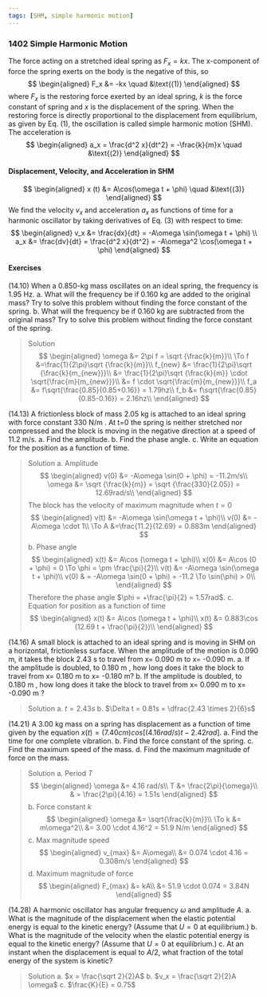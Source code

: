 ```yaml
---
tags: [SHM, simple harmonic motion]
---
```


### 1402 Simple Harmonic Motion
The force acting on a stretched ideal spring as $F_x = kx$. The x-component of force the spring exerts on the body is the negative of this, so
$$
\begin{aligned}
F_x &= -kx \quad &\text{(1)}
\end{aligned}
$$
where $F_x$ is the restoring force exerted by an ideal spring, $k$ is the force constant of spring and $x$ is the displacement of the spring.
When the restoring force is directly proportional to the displacement from
equilibrium, as given by Eq. (1), the oscillation is called simple harmonic
motion (SHM). The acceleration is
$$
\begin{aligned}
a_x = \frac{d^2 x}{dt^2} = -\frac{k}{m}x \quad &\text{(2)}
\end{aligned}
$$

#### Displacement, Velocity, and Acceleration in SHM
$$
\begin{aligned}
x (t) &= A\cos(\omega t + \phi)  \quad &\text{(3)}
\end{aligned}
$$
We find the velocity $v_x$ and acceleration $a_x$ as functions of time for a harmonic oscillator by taking derivatives of Eq. (3) with respect to time:
$$
\begin{aligned}
v_x &= \frac{dx}{dt} = -A\omega \sin(\omega t + \phi) \\
a_x &= \frac{dv}{dt} = \frac{d^2 x}{dt^2} = -A\omega^2 \cos(\omega t + \phi)
\end{aligned}
$$

#### Exercises
(14.10) When a 0.850-kg mass oscillates on an ideal spring, the frequency is 1.95 Hz.
a. What will the frequency be if 0.160 kg are added to the original mass? Try to solve this problem without finding the force constant of the spring.
b. What will the frequency be if 0.160 kg are subtracted from the original mass? Try to solve this problem without finding the force constant of the spring.
>Solution
$$
\begin{aligned}
\omega &= 2\pi f = \sqrt {\frac{k}{m}}\\
\To f &=\frac{1}{2\pi}\sqrt {\frac{k}{m}}\\
f_{new} &= \frac{1}{2\pi}\sqrt {\frac{k}{m_{new}}}\\
&= \frac{1}{2\pi}\sqrt {\frac{k}{m}} \cdot \sqrt{\frac{m}{m_{new}}}\\
&= f \cdot \sqrt{\frac{m}{m_{new}}}\\
f_a &= f\sqrt{\frac{0.85}{0.85+0.16}} = 1.79hz\\
f_b &= f\sqrt{\frac{0.85}{0.85-0.16}} = 2.16hz\\
\end{aligned}
$$

(14.13) A frictionless block of mass 2.05 kg is attached to an ideal spring with force constant 330 N/m . At t=0 the spring is neither stretched nor compressed and the block is moving in the negative direction at a speed of 11.2 m/s.
a. Find the amplitude.
b. Find the phase angle.
c. Write an equation for the position as a function of time.
>Solution
a\. Amplitude
$$
\begin{aligned}
v(0) &= -A\omega \sin(0 + \phi) = -11.2m/s\\
\omega &= \sqrt {\frac{k}{m}} = \sqrt {\frac{330}{2.05}} = 12.69rad/s\\
\end{aligned}
$$
The block has the velocity of maximum magnitude when $t=0$
$$
\begin{aligned}
v(t) &= -A\omega \sin(\omega t + \phi)\\
v(0) &= -A\omega \cdot 1\\
\To A &=\frac{11.2}{12.69} = 0.883m
\end{aligned}
$$
b. Phase angle
$$
\begin{aligned}
x(t) &= A\cos (\omega t + \phi)\\
x(0) &= A\cos (0 + \phi) = 0 \To \phi = \pm \frac{\pi}{2}\\
v(t) &= -A\omega \sin(\omega t + \phi)\\
v(0) & = -A\omega \sin(0 + \phi) = -11.2 \To \sin(\phi) > 0\\
\end{aligned}
$$
Therefore the phase angle $\phi = +\frac{\pi}{2} = 1.57rad$.
c. Equation for position as a function of time
$$
\begin{aligned}
x(t) &= A\cos (\omega t + \phi)\\
x(t) &= 0.883\cos (12.69 t + \frac{\pi}{2})\\
\end{aligned}
$$

(14.16) A small block is attached to an ideal spring and is moving in SHM on a horizontal, frictionless surface. When the amplitude of the motion is 0.090 m, it takes the block 2.43 s to travel from x= 0.090 m to x= -0.090 m.
a. If the amplitude is doubled, to 0.180 m , how long does it take the block to travel from x= 0.180 m to x= -0.180 m?
b. If the amplitude is doubled, to 0.180 m , how long does it take the block to travel from x= 0.090 m to x= -0.090 m ?
>Solution
a. $t=2.43s$
b. $\Delta t = 0.81s = \dfrac{2.43 \times 2}{6}s$

(14.21) A 3.00 kg mass on a spring has displacement as a function of time given by the equation  $x(t)=(7.40cm)cos[(4.16rad/s)t - 2.42rad]$.
a. Find the time for one complete vibration.
b. Find the force constant of the spring.
c. Find the maximum speed of the mass.
d. Find the maximum magnitude of force on the mass.
>Solution
a. Period $T$
$$
\begin{aligned}
\omega &= 4.16 rad/s\\
T &= \frac{2\pi}{\omega}\\
& = \frac{2\pi}{4.16} = 1.51s
\end{aligned}
$$
b. Force constant $k$
$$
\begin{aligned}
\omega &= \sqrt{\frac{k}{m}}\\
\To k &= m\omega^2\\
&= 3.00 \cdot 4.16^2 = 51.9 N/m
\end{aligned}
$$
c. Max magnitude speed
$$
\begin{aligned}
v_{max} &= A\omega\\
&= 0.074 \cdot 4.16 = 0.308m/s
\end{aligned}
$$
d. Maximum magnitude of force
$$
\begin{aligned}
F_{max} &= kA\\
&= 51.9 \cdot 0.074 = 3.84N
\end{aligned}
$$

(14.28) A harmonic oscillator has angular frequency $\omega$ and amplitude $A$.
a. What is the magnitude of the displacement when the elastic potential energy is equal to the kinetic energy? (Assume that $U=0$ at equilibrium.)
b. What is the magnitude of the velocity when the elastic potential energy is equal to the kinetic energy? (Assume that $U=0$ at equilibrium.)
c. At an instant when the displacement is equal to $A/2$, what fraction of the total energy of the system is kinetic?
>Solution
a. $x = \frac{\sqrt 2}{2}A$
b. $v_x = \frac{\sqrt 2}{2}A \omega$
c. $\frac{K}{E} = 0.75$

